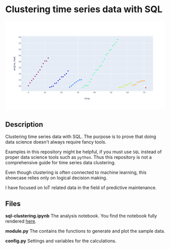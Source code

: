 # Clustering time series data with SQL

![alt](img/sql-clustering-plot-time-engine_heat.png)

## Description
Clustering time series data with SQL. The purpose is to prove that doing data science doesn't always require fancy tools.

Examples in this repository might be helpful, if you must use `SQL` instead of proper data science tools such as `python`. Thus this repository is not a comprehensive guide for time series data clustering.

Even though clustering is often connected to machine learning, this showcase relies only on logical decision making.

I have focused on IoT related data in the field of predictive maintenance.

## Files
**sql-clustering.ipynb**
The analysis notebook. You find the notebook fully rendered [here](https://nbviewer.jupyter.org/github/mikaelahonen/sql-clustering/blob/master/sql-clustering.html).

**module.py**
The  contains the functions to generate and plot the sample data.

**config.py**
Settings and variables for the calculations.

